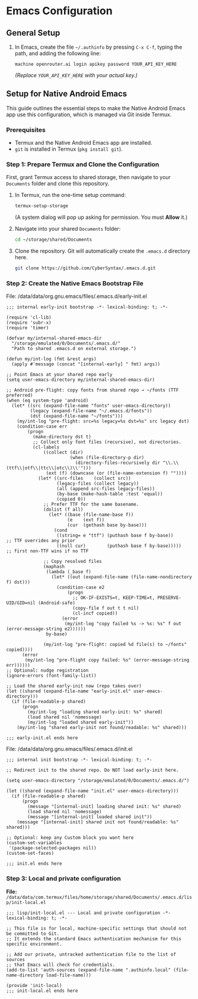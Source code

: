 # Emacs Configuration

## General Setup

1.  In Emacs, create the file `~/.authinfo` by pressing `C-x C-f`, typing the path, and adding the following line:

    ```
    machine openrouter.ai login apikey password YOUR_API_KEY_HERE
    ```
    *(Replace `YOUR_API_KEY_HERE` with your actual key.)*


## Setup for Native Android Emacs

This guide outlines the essential steps to make the Native Android Emacs app use this configuration, which is managed via Git inside Termux.

### Prerequisites

*   Termux and the Native Android Emacs app are installed.
*   `git` is installed in Termux (`pkg install git`).

### Step 1: Prepare Termux and Clone the Configuration

First, grant Termux access to shared storage, then navigate to your `Documents` folder and clone this repository.

1.  In Termux, run the one-time setup command:
    ```bash
    termux-setup-storage
    ```
    (A system dialog will pop up asking for permission. You must **Allow** it.)

2.  Navigate into your shared `Documents` folder:
    ```bash
    cd ~/storage/shared/Documents
    ```

3.  Clone the repository. Git will automatically create the `.emacs.d` directory here.
    ```bash
    git clone https://github.com/CyberSyntax/.emacs.d.git
    ```

### Step 2: Create the Native Emacs Bootstrap File

File: /data/data/org.gnu.emacs/files/.emacs.d/early-init.el
```elisp
;;; internal early-init bootstrap -*- lexical-binding: t; -*-

(require 'cl-lib)
(require 'subr-x)
(require 'timer)

(defvar my/internal-shared-emacs-dir
  "/storage/emulated/0/Documents/.emacs.d/"
  "Path to shared .emacs.d on external storage.")

(defun my/int-log (fmt &rest args)
  (apply #'message (concat "[internal-early] " fmt) args))

;; Point Emacs at your shared repo early
(setq user-emacs-directory my/internal-shared-emacs-dir)

;; Android pre-flight: copy fonts from shared repo → ~/fonts (TTF preferred)
(when (eq system-type 'android)
  (let* ((src (expand-file-name "fonts" user-emacs-directory))
         (legacy (expand-file-name "~/.emacs.d/fonts"))
         (dst (expand-file-name "~/fonts")))
    (my/int-log "pre-flight: src=%s legacy=%s dst=%s" src legacy dst)
    (condition-case err
        (progn
          (make-directory dst t)
          ;; Collect only font files (recursive), not directories.
          (cl-labels
              ((collect (dir)
                        (when (file-directory-p dir)
                          (directory-files-recursively dir "\\.\\(ttf\\|otf\\|ttc\\|otc\\)\\'")))
               (ext (f) (downcase (or (file-name-extension f) ""))))
            (let* ((src-files    (collect src))
                   (legacy-files (collect legacy))
                   (all (append src-files legacy-files))
                   (by-base (make-hash-table :test 'equal))
                   (copied 0))
              ;; Prefer TTF for the same basename.
              (dolist (f all)
                (let* ((base (file-name-base f))
                       (e    (ext f))
                       (cur  (gethash base by-base)))
                  (cond
                   ((string= e "ttf") (puthash base f by-base))      ;; TTF overrides any prior
                   ((null cur)        (puthash base f by-base)))))    ;; first non-TTF wins if no TTF

              ;; Copy resolved files
              (maphash
               (lambda (_base f)
                 (let* ((out (expand-file-name (file-name-nondirectory f) dst)))
                   (condition-case e2
                       (progn
                         ;; OK-IF-EXISTS=t, KEEP-TIME=t, PRESERVE-UID/GID=nil (Android-safe)
                         (copy-file f out t t nil)
                         (cl-incf copied))
                     (error
                      (my/int-log "copy failed %s -> %s: %s" f out (error-message-string e2))))))
               by-base)

              (my/int-log "pre-flight: copied %d file(s) to ~/fonts" copied))))
      (error
       (my/int-log "pre-flight copy failed: %s" (error-message-string err))))))
;; Optional: nudge registration
(ignore-errors (font-family-list))

;; Load the shared early-init now (repo takes over)
(let ((shared (expand-file-name "early-init.el" user-emacs-directory)))
  (if (file-readable-p shared)
      (progn
        (my/int-log "loading shared early-init: %s" shared)
        (load shared nil 'nomessage)
        (my/int-log "loaded shared early-init"))
    (my/int-log "shared early-init not found/readable: %s" shared)))

;;; early-init.el ends here
```

File: /data/data/org.gnu.emacs/files/.emacs.d/init.el
```elisp
;;; internal init bootstrap -*- lexical-binding: t; -*-

;; Redirect init to the shared repo. Do NOT load early-init here.

(setq user-emacs-directory "/storage/emulated/0/Documents/.emacs.d/")

(let ((shared (expand-file-name "init.el" user-emacs-directory)))
  (if (file-readable-p shared)
      (progn
        (message "[internal-init] loading shared init: %s" shared)
        (load shared nil 'nomessage)
        (message "[internal-init] loaded shared init"))
    (message "[internal-init] shared init not found/readable: %s" shared)))

;; Optional: keep any Custom block you want here
(custom-set-variables
 '(package-selected-packages nil))
(custom-set-faces)

;;; init.el ends here
```

### Step 3: Local and private configuration

**File:** `/data/data/com.termux/files/home/storage/shared/Documents/.emacs.d/lisp/init-local.el`
```elisp
;;; lisp/init-local.el --- Local and private configuration -*- lexical-binding: t; -*-

;; This file is for local, machine-specific settings that should not be committed to Git.
;; It extends the standard Emacs authentication mechanism for this specific environment.

;; Add our private, untracked authentication file to the list of sources
;; that Emacs will check for credentials.
(add-to-list 'auth-sources (expand-file-name ".authinfo.local" (file-name-directory load-file-name)))

(provide 'init-local)
;;; init-local.el ends here
```
